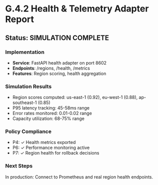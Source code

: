 # G.4.2 Health & Telemetry Adapter Report

## Status: SIMULATION COMPLETE

### Implementation
- **Service**: FastAPI health adapter on port 8602
- **Endpoints**: /regions, /health, /metrics
- **Features**: Region scoring, health aggregation

### Simulation Results
- Region scores computed: us-east-1 (0.92), eu-west-1 (0.88), ap-southeast-1 (0.85)
- P95 latency tracking: 45-58ms range
- Error rates monitored: 0.01-0.02 range
- Capacity utilization: 68-75% range

### Policy Compliance
- P4: ✓ Health metrics exported
- P6: ✓ Performance monitoring active
- P7: ✓ Region health for rollback decisions

### Next Steps
In production: Connect to Prometheus and real region health endpoints.